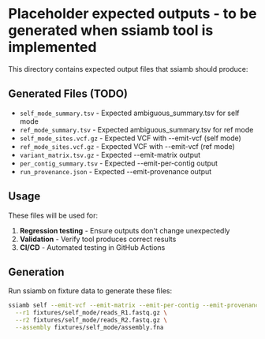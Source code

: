 # Placeholder expected outputs - to be generated when ssiamb tool is implemented

This directory contains expected output files that ssiamb should produce:

## Generated Files (TODO)
- `self_mode_summary.tsv` - Expected ambiguous_summary.tsv for self mode
- `ref_mode_summary.tsv` - Expected ambiguous_summary.tsv for ref mode  
- `self_mode_sites.vcf.gz` - Expected VCF with --emit-vcf (self mode)
- `ref_mode_sites.vcf.gz` - Expected VCF with --emit-vcf (ref mode)
- `variant_matrix.tsv.gz` - Expected --emit-matrix output
- `per_contig_summary.tsv` - Expected --emit-per-contig output
- `run_provenance.json` - Expected --emit-provenance output

## Usage
These files will be used for:
1. **Regression testing** - Ensure outputs don't change unexpectedly
2. **Validation** - Verify tool produces correct results
3. **CI/CD** - Automated testing in GitHub Actions

## Generation
Run ssiamb on fixture data to generate these files:
```bash
ssiamb self --emit-vcf --emit-matrix --emit-per-contig --emit-provenance \
  --r1 fixtures/self_mode/reads_R1.fastq.gz \
  --r2 fixtures/self_mode/reads_R2.fastq.gz \
  --assembly fixtures/self_mode/assembly.fna
```